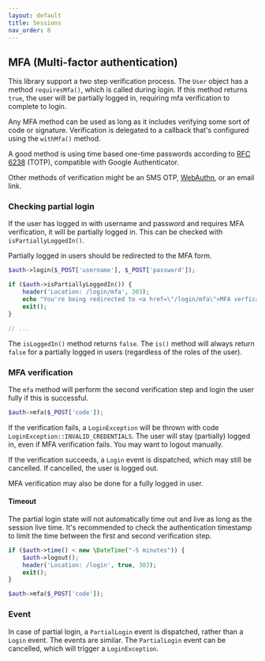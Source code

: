 ```yaml
---
layout: default
title: Sessions
nav_order: 8
---
```


MFA (Multi-factor authentication)
---

This library support a two step verification process. The `User` object has a method `requiresMfa()`, which is called
during login. If this method returns `true`, the user will be partially logged in, requiring mfa verification to
complete to login.

Any MFA method can be used as long as it includes verifying some sort of code or signature. Verification is delegated
to a callback that's configured using the `withMfa()` method. 

A good method is using time based one-time passwords according to [RFC 6238](http://tools.ietf.org/html/rfc6238) (TOTP),
compatible with Google Authenticator.

Other methods of verification might be an SMS OTP, [WebAuthn](https://webauthn.guide/), or an email link.

### Checking partial login

If the user has logged in with username and password and requires MFA verification, it will be partially
logged in. This can be checked with `isPartiallyLoggedIn()`.

Partially logged in users should be redirected to the MFA form.

```php
$auth->login($_POST['username'], $_POST['password']);

if ($auth->isPartiallyLoggedIn()) {
    header('Location: /login/mfa', 303);
    echo "You're being redirected to <a href=\"/login/mfa\">MFA verfication</a>";
    exit();
}

// ...
```

The `isLoggedIn()` method returns `false`. The `is()` method will always return `false` for a partially
logged in users (regardless of the roles of the user).

### MFA verification

The `mfa` method will perform the second verification step and login the user fully if this is successful. 

```php
$auth->mfa($_POST['code']);
```

If the verification fails, a `LoginException` will be thrown with code `LoginException::INVALID_CREDENTIALS`.
The user will stay (partially) logged in, even if MFA verification fails. You may want to logout manually.

If the verification succeeds, a `Login` event is dispatched, which may still be cancelled. If cancelled, the user is
logged out.

MFA verification may also be done for a fully logged in user.

#### Timeout

The partial login state will not automatically time out and live as long as the session live time. It's recommended to
check the authentication timestamp to limit the time between the first and second verification step.

```php
if ($auth->time() < new \DateTime("-5 minutes")) {
    $auth->logout();
    header('Location: /login', true, 303);
    exit();
}

$auth->mfa($_POST['code']);
```

### Event

In case of partial login, a `PartialLogin` event is dispatched, rather than a `Login` event. The events are similar. The
`PartialLogin` event can be cancelled, which will trigger a `LoginException`.
